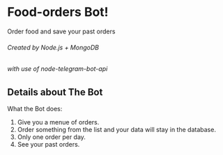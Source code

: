 # Food-orders Bot!

Order food and save your past orders<br />
###### Created by Node.js + MongoDB 
###### with use of node-telegram-bot-api

## Details about The Bot
What the Bot does:<br />
1. Give you a menue of orders.
2. Order something from the list and your data will stay in the database.
3. Only one order per day.
4. See your past orders.